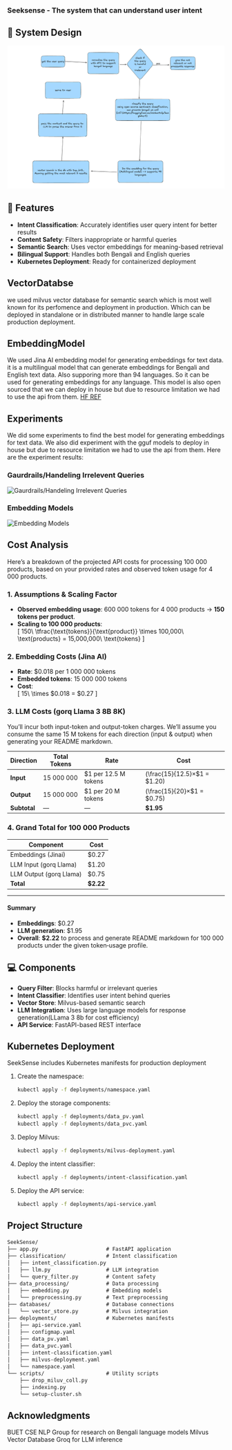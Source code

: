 ### Seeksense - The system that can understand user intent


## 🌟 System Design

![SeekSense System Architecture](media/system_design.png)



## 🌟 Features

- **Intent Classification**: Accurately identifies user query intent for better results
- **Content Safety**: Filters inappropriate or harmful queries
- **Semantic Search**: Uses vector embeddings for meaning-based retrieval
- **Bilingual Support**: Handles both Bengali and English queries
- **Kubernetes Deployment**: Ready for containerized deployment

## VectorDatabse

we used milvus vector database for semantic search which is most well known for its perfomence and deployment in production. Which can be deployed in standalone or in distributed manner to handle large scale production deployment.

## EmbeddingModel

We used Jina AI embedding model for generating embeddings for text data. it is a multilingual model that can generate embeddings for Bengali and English text data. Also supporing more than 94 languages. So it can be used for generating embeddings for any language. This model is also open sourced that we can deploy in house but due to resource limitation we had to use the api from them. [HF REF](https://huggingface.co/jinaai/jina-embeddings-v3)


## Experiments

We did some experiments to find the best model for generating embeddings for text data. We also did experiment with the gguf models to deploy in house but due to resource limitation we had to use the api from them. Here are the experiment results:

### Gaurdrails/Handeling Irrelevent Queries
![Gaurdrails/Handeling Irrelevent Queries](media/gaurdrails.png)

### Embedding Models

![Embedding Models](https://drive.google.com/file/d/19ssG2Fmsi6D28QdUhlLQ_IHD268T8_Lw/view)


## Cost Analysis

Here’s a breakdown of the projected API costs for processing 100 000 products, based on your provided rates and observed token usage for 4 000 products.  

### 1. Assumptions & Scaling Factor  
- **Observed embedding usage**: 600 000 tokens for 4 000 products → **150 tokens per product**.  
- **Scaling to 100 000 products**:  
  \[
    150\ \tfrac{\text{tokens}}{\text{product}} \times 100\,000\ \text{products} 
    = 15\,000\,000\ \text{tokens}
  \]  

### 2. Embedding Costs (Jina AI)  
- **Rate**: \$0.018 per 1 000 000 tokens  
- **Embedded tokens**: 15 000 000 tokens  
- **Cost**:  
  \[
    15\ \times \$0.018 = \$0.27
  \]  

### 3. LLM Costs (gorq Llama 3 8B 8K)  
You’ll incur both input-token and output-token charges. We’ll assume you consume the same 15 M tokens for each direction (input & output) when generating your README markdown.

| Direction | Total Tokens | Rate                              | Cost                        |
|-----------|--------------|-----------------------------------|-----------------------------|
| **Input** | 15 000 000   | \$1 per 12.5 M tokens             | \(\frac{15}{12.5}×\$1 = \$1.20\)  |
| **Output**| 15 000 000   | \$1 per 20 M tokens               | \(\frac{15}{20}×\$1 = \$0.75\)    |
| **Subtotal** | —          | —                                 | **\$1.95**                  |


### 4. Grand Total for 100 000 Products  

| Component               | Cost    |
|-------------------------|---------|
| Embeddings (Jinai)      | \$0.27  |
| LLM Input (gorq Llama)  | \$1.20  |
| LLM Output (gorq Llama) | \$0.75  |
| **Total**               | **\$2.22** |

---

#### Summary  
- **Embeddings**: \$0.27  
- **LLM generation**: \$1.95  
- **Overall**: **\$2.22** to process and generate README markdown for 100 000 products under the given token‐usage profile.  



## 💻 Components

- **Query Filter**: Blocks harmful or irrelevant queries
- **Intent Classifier**: Identifies user intent behind queries
- **Vector Store**: Milvus-based semantic search
- **LLM Integration**: Uses large language models for response generation(LLama 3 8b for cost efficiency)
- **API Service**: FastAPI-based REST interface

## Kubernetes Deployment
SeekSense includes Kubernetes manifests for production deployment

1. Create the namespace:
    ```bash
    kubectl apply -f deployments/namespace.yaml
    ```

2. Deploy the storage components:
    ```bash
    kubectl apply -f deployments/data_pv.yaml
    kubectl apply -f deployments/data_pvc.yaml
    ```

3. Deploy Milvus:
    ```bash
    kubectl apply -f deployments/milvus-deployment.yaml
    ```

4. Deploy the intent classifier:
    ```bash
    kubectl apply -f deployments/intent-classification.yaml
    ```

5. Deploy the API service:
    ```bash
    kubectl apply -f deployments/api-service.yaml
    ```


## Project Structure
```
SeekSense/
├── app.py                      # FastAPI application
├── classification/             # Intent classification
│   ├── intent_classification.py
│   ├── llm.py                  # LLM integration
│   └── query_filter.py         # Content safety
├── data_processing/            # Data processing
│   ├── embedding.py            # Embedding models
│   └── preprocessing.py        # Text preprocessing
├── databases/                  # Database connections
│   └── vector_store.py         # Milvus integration
├── deployments/                # Kubernetes manifests
│   ├── api-service.yaml
│   ├── configmap.yaml
│   ├── data_pv.yaml
│   ├── data_pvc.yaml
│   ├── intent-classification.yaml
│   ├── milvus-deployment.yaml
│   └── namespace.yaml
└── scripts/                    # Utility scripts
    ├── drop_miluv_coll.py
    ├── indexing.py
    └── setup-cluster.sh
```
## Acknowledgments
BUET CSE NLP Group for research on Bengali language models
Milvus Vector Database
Groq for LLM inference